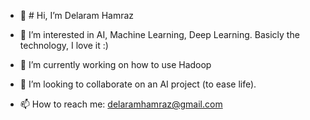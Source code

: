 - 👋 # Hi, I’m Delaram Hamraz





- 👀 I’m interested in AI, Machine Learning, Deep Learning. Basicly the technology, I love it :)
- 🌱 I’m currently working on how to use Hadoop
- 💞️ I’m looking to collaborate on an AI project (to ease life). 
- 📫 How to reach me: delaramhamraz@gmail.com

<!---
delaramhamraz73/delaramhamraz73 is a ✨ special ✨ repository because its `README.md` (this file) appears on your GitHub profile.
You can click the Preview link to take a look at your changes.
--->
